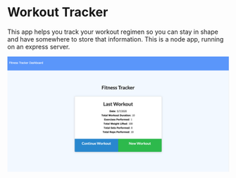 # Workout Tracker
This app helps you track your workout regimen so you can stay in shape and have somewhere to store that information. This is a node app, running on an express server.

![](workoutapp.png)
[](workoutapp.png)